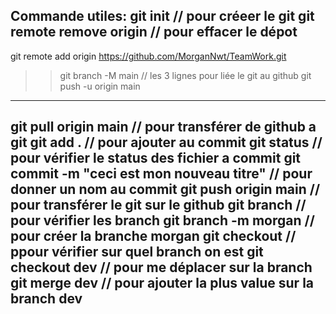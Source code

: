 Commande utiles:
git init // pour créeer le git
git remote remove origin // pour effacer le dépot
----------------------------------------------------------------------
git remote add origin https://github.com/MorganNwt/TeamWork.git
>> git branch -M main    // les 3 lignes pour liée le git au github
>> git push -u origin main
---------------------------------------------------------
git pull origin main // pour transférer de github a git
git add . // pour ajouter au commit
git status // pour vérifier le status des fichier a commit
git commit -m "ceci est mon nouveau titre" // pour donner un nom au commit
git push origin main //  pour transférer le git sur le github
git branch // pour vérifier les branch
git branch  -m morgan // pour créer la branche morgan
git checkout // ppour vérifier sur quel branch on est
git checkout dev // pour me déplacer sur la branch
git merge dev // pour ajouter la plus value sur la branch dev
-----------------------------------------------------------------
